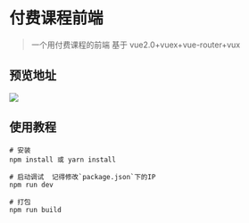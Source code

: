 # 付费课程前端

> 一个用付费课程的前端 基于 vue2.0+vuex+vue-router+vux

## 预览地址

![](http://p1wp24hqw.bkt.clouddn.com/1516270909.png)


## 使用教程

```
# 安装 
npm install 或 yarn install

# 启动调试  记得修改`package.json`下的IP
npm run dev

# 打包
npm run build

```

